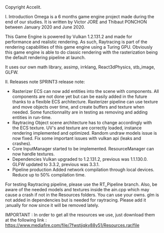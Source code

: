Copyright Accelit.

I. Introduction
Omega is a 6 months game engine project made during the end of our studies.
It is written by Victor JORE and Thibaut PONCHON between January 2020 and June 2020.

This Game Engine is powered by Vulkan 1.2.131.2 and made for performance and realistic rendering. As such, Raytracing is part of the rendering capabilities of this game engine using a Turing GPU.
Obviously this game engine is able to do classic rendering with the rasterization being the default rendering pipeline at launch.

It uses our own math library, assimp, irrklang, React3dPhysics, stb_image, GLFW.

II. Releases note
SPRINT3 release note:
- Rasterizer
	ECS can now add entities into the scene with components. All components are not done yet but can be easily added in the future thanks to a flexible ECS architecture.
	Rasterizer pipeline can use texture and move objects over time, and create buffers and texture when needed. Some functionnality are in testing as removing and adding entities in run-time.
- Raytracing
	Object scene architecture has to change accordingly with the ECS texture. UV's and texture are correctly loaded, instance rendering implemented and optimized. Random undraw models issue is now fixed.
	Fix some important issues with vulkan api (leaks and crashes).
- Core
	InputManager started to be implemented.
	ResourceManager can now handle textures. 
- Dependencies
	Vulkan upgraded to 1.2.131.2, previous was 1.1.130.0.
	GLFW updated to 3.3.2, previous was 3.3.1.
- Pipeline production
	Added network compilation through local devices. Reduce up to 50% compilation time.

For testing Raytracing pipeline, please use the RT_Pipeline branch.
Also, be aware of the needed models and textures inside the ain.cpp which may cause a crash if not in the Resources folders. You can use your owns.
glm is not added in dependencies but is needed for raytracing. Please add it ;anually for now since it will be removed lately.


IMPORTANT : In order to get all the resources we use, just download them at the following link : https://www.mediafire.com/file/7fwstjjqky88y51/Resources.rar/file